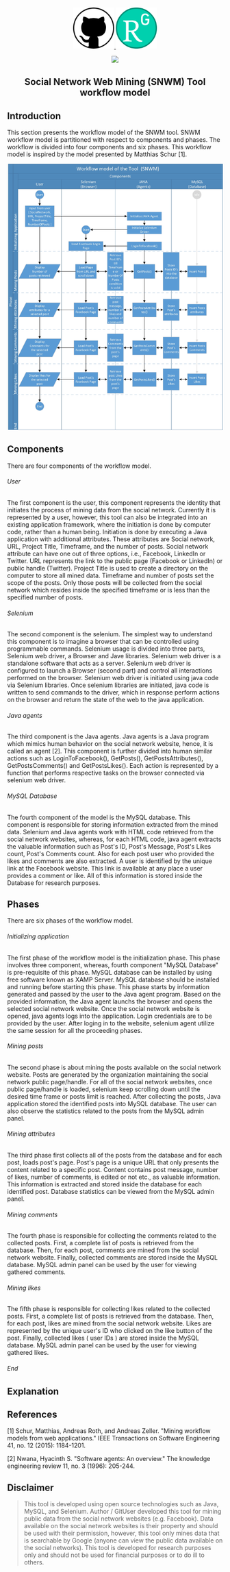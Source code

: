 <p align="center">
  <a href="https://github.com/MuhammadMuradKhan/UTM-THESIS/tree/master/SWM">
    <img src="https://raw.githubusercontent.com/MuhammadMuradKhan/iconspack/master/github.png" alt="Git repo" width="96" height="96">
  </a>
  <a href="https://www.researchgate.net/project/Tool-Social-Network-Web-Mining-SNWM">
    <img src="https://raw.githubusercontent.com/MuhammadMuradKhan/iconspack/master/rg.png" alt="Research material"  height="96">
  </a>
  <p align="center">
<a href="mailto:muradtariq.tk@gmail.com?Subject=Question%20regarding%20SNWM%20Tool"><img src="https://img.shields.io/badge/feedback-@MuhammadMuradKhan-blue.svg" /></a>
  </p>

  <h2 align="center">Social Network Web Mining (SNWM) Tool workflow model</h2>
 

## Introduction

This section presents the workflow model of the SNWM tool. SNWM workflow model is partitioned with respect to components and phases. The workflow is divided into four components and six phases. This workflow model is inspired by the model presented by Matthias Schur [1].

![Web Developer Roadmap Introduction](./workflow.jpg)

## Components 

There are four components of the workflow model. 

###### User

The first component is the user, this component represents the identity that initiates the process of mining data from the social network. Currently it is represented by a user, however, this tool can also be integrated into an existing application framework, where the initiation is done by computer code, rather than a human being. Initiation is done by executing a Java application with additional attributes. These attributes are Social network, URL, Project Title, Timeframe, and the number of posts. Social network attribute can have one out of three options, i.e., Facebook, LinkedIn or Twitter. URL represents the link to the public page (Facebook or LinkedIn) or public handle (Twitter). Project Title is used to create a directory on the computer to store all mined data. Timeframe and number of posts set the scope of the posts. Only those posts will be collected from the social network which resides inside the specified timeframe or is less than the specified number of posts. 

###### Selenium

The second component is the selenium. The simplest way to understand this component is to imagine a browser that can be controlled using programmable commands. Selenium usage is divided into three parts, Selenium web driver, a Browser and Jave libraries. Selenium web driver is a standalone software that acts as a server. Selenium web driver is configured to launch a Browser (second part) and control all interactions performed on the browser. Selenium web driver is initiated using java code via Selenium libraries. Once selenium libraries are initiated, java code is written to send commands to the driver, which in response perform actions on the browser and return the state of the web to the java application. 

###### Java agents

The third component is the Java agents. Java agents is a Java program which mimics human behavior on the social network website, hence, it is called an agent [2]. This component is further divided into human similar actions such as LoginToFacebook(), GetPosts(), GetPostsAttributes(), GetPostsComments() and GetPostsLikes(). Each action is represented by a function that performs respective tasks on the browser connected via selenium web driver.

###### MySQL Database

The fourth component of the model is the MySQL database. This component is responsible for storing information extracted from the mined data. Selenium and Java agents work with HTML code retrieved from the social network websites, whereas, for each HTML code, java agent extracts the valuable information such as Post's ID, Post's Message, Post's Likes count, Post's Comments count. Also for each post user who provided the likes and comments are also extracted. A user is identified by the unique link at the Facebook website. This link is available at any place a user provides a comment or like. All of this information is stored inside the Database for research purposes.

## Phases

There are six phases of the workflow model. 

###### Initializing application

The first phase of the workflow model is the initialization phase.  This phase involves three component, whereas, fourth component "MySQL Database" is pre-requisite of this phase. MySQL database can be installed by using free software known as XAMP Server. MySQL database should be installed and running before starting this phase. This phase starts by information generated and passed by the user to the Java agent program. Based on the provided information, the Java agent launchs the browser and opens the selected social network website. Once the social network website is opened, java agents logs into the application. Login credentials are to be provided by the user. After loging in to the website, selenium agent utilize the same session for all the proceeding phases. 

###### Mining posts

The second phase is about mining the posts available on the social network website. Posts are generated by the organization maintaining the social network public page/handle. For all of the social network websites, once public page/handle is loaded, selenium keep scrolling down until the desired time frame or posts limit is reached. After collecting the posts, Java application stored the identified posts into MySQL database. The user can also observe the statistics related to the posts from the MySQL admin panel.

###### Mining attributes

The third phase first collects all of the posts from the database and for each post, loads post's page. Post's page is a unique URL that only presents the content related to a specific post. Content contains post message, number of likes, number of comments, is edited or not etc., as valuable information. This information is extracted and stored inside the database for each identified post. Database statistics can be viewed from the MySQL admin panel.

###### Mining comments

The fourth phase is responsible for collecting the comments related to the collected posts. First, a complete list of posts is retrieved from the database. Then, for each post, comments are mined from the social network website. Finally, collected comments are stored inside the MySQL database. MySQL admin panel can be used by the user for viewing gathered comments.

###### Mining likes

The fifth phase is responsible for collecting likes related to the collected posts. First, a complete list of posts is retrieved from the database. Then, for each post, likes are mined from the social network website. Likes are represented by the unique user's ID who clicked on the like button of the post. Finally, collected likes ( user IDs ) are stored inside the MySQL database. MySQL admin panel can be used by the user for viewing gathered likes.

###### End

## Explanation

## References

[1] Schur, Matthias, Andreas Roth, and Andreas Zeller. "Mining workflow models from web applications." IEEE Transactions on Software Engineering 41, no. 12 (2015): 1184-1201.

[2] Nwana, Hyacinth S. "Software agents: An overview." The knowledge engineering review 11, no. 3 (1996): 205-244.

## Disclaimer
> This tool is developed using open source technologies such as Java, MySQL, and Selenium. Author / GitUser developed this tool for mining public data from the social network websites (e.g. Facebook). Data available on the social network websites is their property and should be used with their permission, however, this tool only mines data that is searchable by Google (anyone can view the public data available on the social networks). This tool is developed for research purposes only and should not be used for financial purposes or to do ill to others. 
